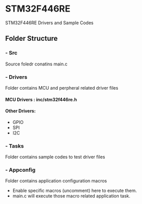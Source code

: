 # STM32F446RE
STM32F446RE Drivers and Sample Codes

## Folder Structure

### - Src
Source foledr conatins main.c

### - Drivers
Folder contains MCU and perpheral related driver files

#### MCU Drivers : inc/stm32f446re.h

#### Other Drivers:
 - GPIO
 - SPI
 - I2C

### - Tasks
Folder contains sample codes to test driver files

### - Appconfig
Folder contains application configuration macros
- Enable specific macros (uncomment) here to execute them.
- main.c will execute those macro related application task.